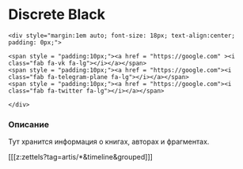 # Discrete Black
``` {=html}
<div style="margin:1em auto; font-size: 18px; text-align:center; padding: 0px;">

<span style = "padding:10px;"><a href = "https://google.com" ><i class="fab fa-vk fa-lg"></i></a></span>
<span style = "padding:10px;"><a href = "https://google.com"><i class="fab fa-telegram-plane fa-lg"></i></a></span>
<span style = "padding:10px;"><a href = "https://google.com"><i class="fab fa-twitter fa-lg"></i></a></span>

</div>
```

### Описание
Тут хранится информация о книгах, авторах и фрагментах.

[[[z:zettels?tag=artis/*&timeline&grouped]]]

